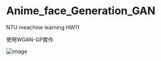 # Anime_face_Generation_GAN
 NTU meachine learning HW11
 
 使用WGAN-GP實作
 
![image](./WGAN-GP_image.gif)
